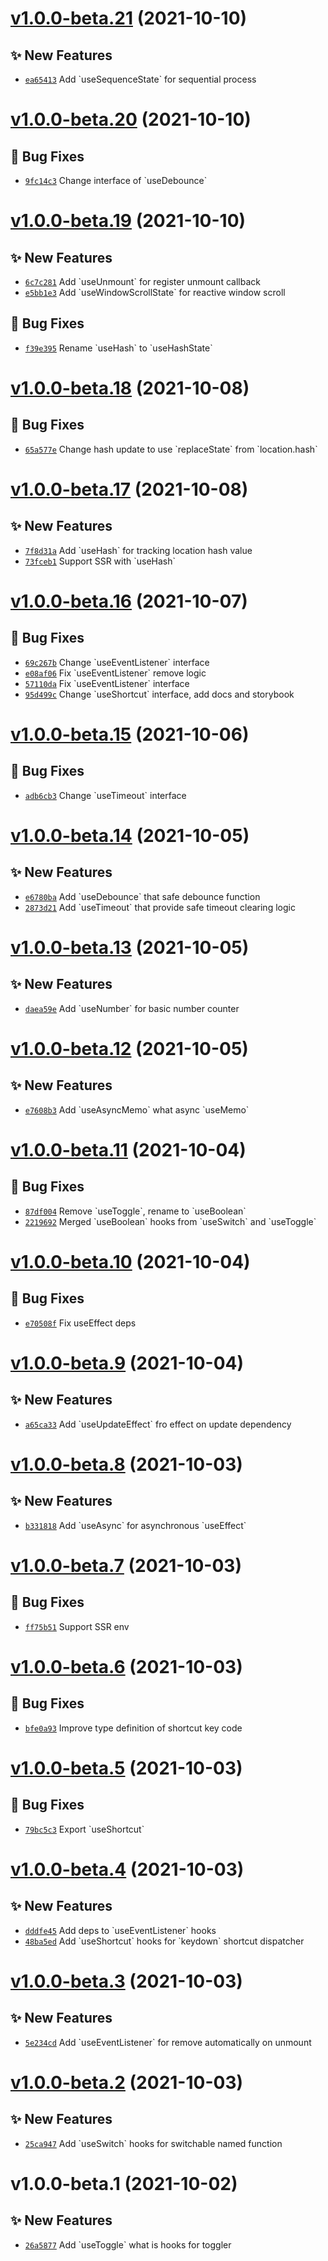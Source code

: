 # [v1.0.0-beta.21](https://github.com/TomokiMiyauci/react-hookable/compare/v1.0.0-beta.20...v1.0.0-beta.21) (2021-10-10)

## ✨ New Features
- [`ea65413`](https://github.com/TomokiMiyauci/react-hookable/commit/ea65413)   Add &#x60;useSequenceState&#x60; for sequential process

# [v1.0.0-beta.20](https://github.com/TomokiMiyauci/react-hookable/compare/v1.0.0-beta.19...v1.0.0-beta.20) (2021-10-10)

## 🐛 Bug Fixes
- [`9fc14c3`](https://github.com/TomokiMiyauci/react-hookable/commit/9fc14c3)   Change interface of &#x60;useDebounce&#x60;

# [v1.0.0-beta.19](https://github.com/TomokiMiyauci/react-hookable/compare/v1.0.0-beta.18...v1.0.0-beta.19) (2021-10-10)

## ✨ New Features
- [`6c7c281`](https://github.com/TomokiMiyauci/react-hookable/commit/6c7c281)   Add &#x60;useUnmount&#x60; for register unmount callback 
- [`e5bb1e3`](https://github.com/TomokiMiyauci/react-hookable/commit/e5bb1e3)   Add &#x60;useWindowScrollState&#x60; for reactive window scroll 

## 🐛 Bug Fixes
- [`f39e395`](https://github.com/TomokiMiyauci/react-hookable/commit/f39e395)   Rename &#x60;useHash&#x60; to &#x60;useHashState&#x60;

# [v1.0.0-beta.18](https://github.com/TomokiMiyauci/react-hookable/compare/v1.0.0-beta.17...v1.0.0-beta.18) (2021-10-08)

## 🐛 Bug Fixes
- [`65a577e`](https://github.com/TomokiMiyauci/react-hookable/commit/65a577e)   Change hash update to use &#x60;replaceState&#x60; from &#x60;location.hash&#x60;

# [v1.0.0-beta.17](https://github.com/TomokiMiyauci/react-hookable/compare/v1.0.0-beta.16...v1.0.0-beta.17) (2021-10-08)

## ✨ New Features
- [`7f8d31a`](https://github.com/TomokiMiyauci/react-hookable/commit/7f8d31a)   Add &#x60;useHash&#x60; for tracking location hash value 
- [`73fceb1`](https://github.com/TomokiMiyauci/react-hookable/commit/73fceb1)   Support SSR with &#x60;useHash&#x60;

# [v1.0.0-beta.16](https://github.com/TomokiMiyauci/react-hookable/compare/v1.0.0-beta.15...v1.0.0-beta.16) (2021-10-07)

## 🐛 Bug Fixes
- [`69c267b`](https://github.com/TomokiMiyauci/react-hookable/commit/69c267b)   Change &#x60;useEventListener&#x60; interface 
- [`e08af06`](https://github.com/TomokiMiyauci/react-hookable/commit/e08af06)   Fix &#x60;useEventListener&#x60; remove logic 
- [`57110da`](https://github.com/TomokiMiyauci/react-hookable/commit/57110da)   Fix &#x60;useEventListener&#x60; interface 
- [`95d499c`](https://github.com/TomokiMiyauci/react-hookable/commit/95d499c)   Change &#x60;useShortcut&#x60; interface, add docs and storybook

# [v1.0.0-beta.15](https://github.com/TomokiMiyauci/react-hookable/compare/v1.0.0-beta.14...v1.0.0-beta.15) (2021-10-06)

## 🐛 Bug Fixes
- [`adb6cb3`](https://github.com/TomokiMiyauci/react-hookable/commit/adb6cb3)   Change &#x60;useTimeout&#x60; interface

# [v1.0.0-beta.14](https://github.com/TomokiMiyauci/react-hookable/compare/v1.0.0-beta.13...v1.0.0-beta.14) (2021-10-05)

## ✨ New Features
- [`e6780ba`](https://github.com/TomokiMiyauci/react-hookable/commit/e6780ba)   Add &#x60;useDebounce&#x60; that safe debounce function 
- [`2873d21`](https://github.com/TomokiMiyauci/react-hookable/commit/2873d21)   Add &#x60;useTimeout&#x60; that provide safe timeout clearing logic

# [v1.0.0-beta.13](https://github.com/TomokiMiyauci/react-hookable/compare/v1.0.0-beta.12...v1.0.0-beta.13) (2021-10-05)

## ✨ New Features
- [`daea59e`](https://github.com/TomokiMiyauci/react-hookable/commit/daea59e)   Add &#x60;useNumber&#x60; for basic number counter

# [v1.0.0-beta.12](https://github.com/TomokiMiyauci/react-hookable/compare/v1.0.0-beta.11...v1.0.0-beta.12) (2021-10-05)

## ✨ New Features
- [`e7608b3`](https://github.com/TomokiMiyauci/react-hookable/commit/e7608b3)   Add &#x60;useAsyncMemo&#x60; what async &#x60;useMemo&#x60;

# [v1.0.0-beta.11](https://github.com/TomokiMiyauci/react-hookable/compare/v1.0.0-beta.10...v1.0.0-beta.11) (2021-10-04)

## 🐛 Bug Fixes
- [`87df004`](https://github.com/TomokiMiyauci/react-hookable/commit/87df004)   Remove &#x60;useToggle&#x60;, rename to &#x60;useBoolean&#x60; 
- [`2219692`](https://github.com/TomokiMiyauci/react-hookable/commit/2219692)   Merged &#x60;useBoolean&#x60; hooks from &#x60;useSwitch&#x60; and &#x60;useToggle&#x60;

# [v1.0.0-beta.10](https://github.com/TomokiMiyauci/react-hookable/compare/v1.0.0-beta.9...v1.0.0-beta.10) (2021-10-04)

## 🐛 Bug Fixes
- [`e70508f`](https://github.com/TomokiMiyauci/react-hookable/commit/e70508f)   Fix useEffect deps

# [v1.0.0-beta.9](https://github.com/TomokiMiyauci/react-hookable/compare/v1.0.0-beta.8...v1.0.0-beta.9) (2021-10-04)

## ✨ New Features
- [`a65ca33`](https://github.com/TomokiMiyauci/react-hookable/commit/a65ca33)   Add &#x60;useUpdateEffect&#x60; fro effect on update dependency

# [v1.0.0-beta.8](https://github.com/TomokiMiyauci/react-hookable/compare/v1.0.0-beta.7...v1.0.0-beta.8) (2021-10-03)

## ✨ New Features
- [`b331818`](https://github.com/TomokiMiyauci/react-hookable/commit/b331818)   Add &#x60;useAsync&#x60; for asynchronous &#x60;useEffect&#x60;

# [v1.0.0-beta.7](https://github.com/TomokiMiyauci/react-hookable/compare/v1.0.0-beta.6...v1.0.0-beta.7) (2021-10-03)

## 🐛 Bug Fixes
- [`ff75b51`](https://github.com/TomokiMiyauci/react-hookable/commit/ff75b51)   Support SSR env

# [v1.0.0-beta.6](https://github.com/TomokiMiyauci/react-hookable/compare/v1.0.0-beta.5...v1.0.0-beta.6) (2021-10-03)

## 🐛 Bug Fixes
- [`bfe0a93`](https://github.com/TomokiMiyauci/react-hookable/commit/bfe0a93)   Improve type definition of shortcut key code

# [v1.0.0-beta.5](https://github.com/TomokiMiyauci/react-hookable/compare/v1.0.0-beta.4...v1.0.0-beta.5) (2021-10-03)

## 🐛 Bug Fixes
- [`79bc5c3`](https://github.com/TomokiMiyauci/react-hookable/commit/79bc5c3)   Export &#x60;useShortcut&#x60;

# [v1.0.0-beta.4](https://github.com/TomokiMiyauci/react-hookable/compare/v1.0.0-beta.3...v1.0.0-beta.4) (2021-10-03)

## ✨ New Features
- [`dddfe45`](https://github.com/TomokiMiyauci/react-hookable/commit/dddfe45)   Add deps to &#x60;useEventListener&#x60; hooks 
- [`48ba5ed`](https://github.com/TomokiMiyauci/react-hookable/commit/48ba5ed)   Add &#x60;useShortcut&#x60; hooks for &#x60;keydown&#x60; shortcut dispatcher

# [v1.0.0-beta.3](https://github.com/TomokiMiyauci/react-hookable/compare/v1.0.0-beta.2...v1.0.0-beta.3) (2021-10-03)

## ✨ New Features
- [`5e234cd`](https://github.com/TomokiMiyauci/react-hookable/commit/5e234cd)   Add &#x60;useEventListener&#x60; for remove automatically on unmount

# [v1.0.0-beta.2](https://github.com/TomokiMiyauci/react-hookable/compare/v1.0.0-beta.1...v1.0.0-beta.2) (2021-10-03)

## ✨ New Features
- [`25ca947`](https://github.com/TomokiMiyauci/react-hookable/commit/25ca947)   Add &#x60;useSwitch&#x60; hooks for switchable named function

# v1.0.0-beta.1 (2021-10-02)

## ✨ New Features
- [`26a5877`](https://github.com/TomokiMiyauci/react-hookable/commit/26a5877)   Add &#x60;useToggle&#x60; what is hooks for toggler
